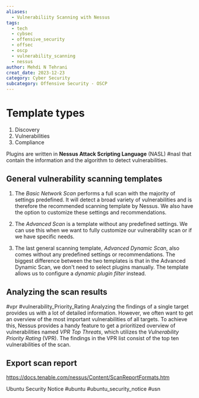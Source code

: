 ```yaml
---
aliases:
  - Vulnerabiliity Scanning with Nessus
tags:
  - tech
  - cybsec
  - offensive_security
  - offsec
  - oscp
  - vulnerability_scanning
  - nessus
author: Mehdi N Tehrani
creat_date: 2023-12-23
category: Cyber Security
subcategory: Offensive Security - OSCP
---
```


# Template types
1. Discovery
2. Vulnerabilities
3. Compliance

Plugins are written in **Nessus Attack Scripting Language** (NASL) #nasl that contain the information and the algorithm to detect vulnerabilities.

## General vulnerability scanning templates

1. The _Basic Network Scan_ performs a full scan with the majority of settings predefined. It will detect a broad variety of vulnerabilities and is therefore the recommended scanning template by Nessus. We also have the option to customize these settings and recommendations.
    
2. The _Advanced Scan_ is a template without any predefined settings. We can use this when we want to fully customize our vulnerability scan or if we have specific needs.
    
3. The last general scanning template, _Advanced Dynamic Scan_, also comes without any predefined settings or recommendations. The biggest difference between the two templates is that in the Advanced Dynamic Scan, we don't need to select plugins manually. The template allows us to configure a _dynamic plugin filter_ instead.

## Analyzing the scan results
#vpr #vulnerability_Priority_Rating
Analyzing the findings of a single target provides us with a lot of detailed information. However, we often want to get an overview of the most important vulnerabilities of all targets. To achieve this, Nessus provides a handy feature to get a prioritized overview of vulnerabilities named _VPR Top Threats_, which utilizes the _Vulnerability Priority Rating_ (VPR). The findings in the VPR list consist of the top ten vulnerabilities of the scan.

## Export scan report
https://docs.tenable.com/nessus/Content/ScanReportFormats.htm


Ubuntu Security Notice
#ubuntu #ubuntu_security_notice #usn 
